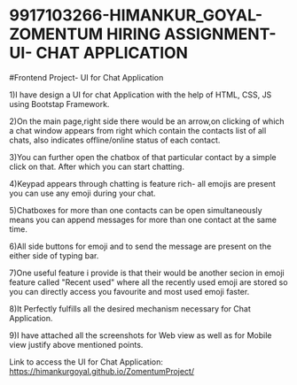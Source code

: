 # 9917103266-HIMANKUR_GOYAL- ZOMENTUM HIRING ASSIGNMENT- UI- CHAT APPLICATION
#Frontend Project- UI for Chat Application 

1)I have design a UI for chat Application with the help of HTML, CSS, JS using Bootstap Framework.

2)On the main page,right side there would be an arrow,on clicking of which a chat window appears from right which contain the contacts list of all chats, also indicates     offline/online status of each contact.

3)You can further open the chatbox of that particular contact by a simple click on that. After which you can start chatting.

4)Keypad appears through chatting is feature rich- all emojis are present you can use any emoji during your chat.

5)Chatboxes for more than one contacts can be open simultaneously means you can append messages for more than one contact at the same time.

6)All side buttons for emoji and to send the message are present on the either side of typing bar. 

7)One useful feature i provide is that their would be another secion in emoji feature called "Recent used" where all the recently used emoji are stored so you can directly 
  access you favourite and most used emoji faster.

8)It Perfectly fulfills all the desired mechanism necessary for Chat Application.

9)I have attached all the screenshots for Web view as well as for Mobile view justify above mentioned points.


Link to access the UI for Chat Application: https://himankurgoyal.github.io/ZomentumProject/
